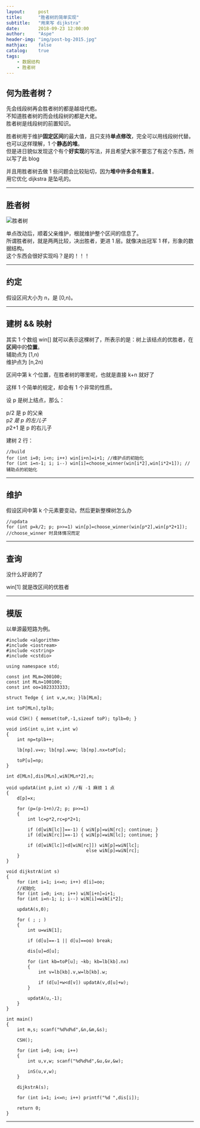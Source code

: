 ```yaml
---
layout:     post
title:      "胜者树的简单实现"
subtitle:   "用来写 dijkstra"
date:       2018-09-23 12:00:00
author:     "Aspe"
header-img: "img/post-bg-2015.jpg"
mathjax:    false
catalog:    true
tags:
    - 数据结构
    - 胜者树
---
```


## 何为胜者树？

   先会线段树再会胜者树的都是越俎代庖。  
   不知道胜者树的而会线段树的都是大佬。  
   胜者树是线段树的前置知识。  
   
   胜者树用于维护**固定区间**的最大值，且只支持**单点修改**，完全可以用线段树代替。  
   也可以这样理解，1 个**静态的堆**。  
   但是进日貌似发现这个有个**好实现**的写法，并且希望大家不要忘了有这个东西，所以写了此 blog  
   
   并且用胜者树去做 1 些问题会比较贴切，因为**堆中许多会有重复**。  
   用它优化 dijkstra 是坠吼的。  

---

## 胜者树

![胜者树](https://github.com/yhf4aspe/yhf4aspe.github.io/blob/master/img/%E8%83%9C%E8%80%85%E6%A0%91.png?raw=true)

   单点改动后，顺着父亲维护，根就维护整个区间的信息了。  
   所谓胜者树，就是两两比较，决出胜者，更进 1 层。就像决出冠军 1 样，形象的数据结构。  
   这个东西会很好实现吗？是的！！！  

---

## 约定

  假设区间大小为 n，是 [0,n)。

---

## 建树 && 映射

   其实 1 个数组 win[] 就可以表示这棵树了，所表示的是：树上该结点的优胜者，在**区间**中的**位置**。  
   辅助点为 [1,n)  
   维护点为 [n,2n)  
   
   区间中第 k 个位置，在胜者树的哪里呢，也就是直接 k+n 就好了  
   
   这样 1 个简单的规定，却会有 1 个非常的性质。  
   
   设 p 是树上结点，那么：  
   
   p/2   是 p 的父亲  
   p*2   是 p 的左儿子  
   p*2+1 是 p 的右儿子  
   
   建树 2 行：  
   
```
//build
for (int i=0; i<n; i++) win[i+n]=i+1; //维护点的初始化
for (int i=n-1; i; i--) win[i]=choose_winner(win[i*2],win[i*2+1]); //辅助点的初始化
```

---

## 维护
   
   假设区间中第 k 个元素要变动，然后更新整棵树怎么办

```
//updata
for (int p=k/2; p; p>>=1) win[p]=choose_winner(win[p*2],win[p*2+1]); //choose_winner 时具体情况而定
```

---

## 查询
   
   没什么好说的了  
   
   win[1] 就是改区间的优胜者  

---

## 模版

   以单源最短路为例。  
   
```
#include <algorithm>
#include <iostream>
#include <cstring>
#include <cstdio>

using namespace std;

const int MLm=200100;
const int MLn=100100;
const int oo=1023333333;

struct Tedge { int v,w,nx; }lb[MLm];

int toP[MLn],tplb;

void CSH() { memset(toP,-1,sizeof toP); tplb=0; }

void inS(int u,int v,int w)
{
	int np=tplb++;
	
	lb[np].v=v; lb[np].w=w; lb[np].nx=toP[u];
	
	toP[u]=np;
}

int d[MLn],dis[MLn],wiN[MLn*2],n;

void updatA(int p,int x) //有 -1 麻烦 1 点
{
	d[p]=x;
	
	for (p=(p-1+n)/2; p; p>>=1)
	{
		int lc=p*2,rc=p*2+1;
		
		if (d[wiN[lc]]==-1) { wiN[p]=wiN[rc]; continue; }
		if (d[wiN[rc]]==-1) { wiN[p]=wiN[lc]; continue; }
		
		if (d[wiN[lc]]<d[wiN[rc]]) wiN[p]=wiN[lc];
		                      else wiN[p]=wiN[rc];
	}
}

void dijkstrA(int s)
{
	for (int i=1; i<=n; i++) d[i]=oo;
	//初始化
	for (int i=0; i<n; i++) wiN[i+n]=i+1;
	for (int i=n-1; i; i--) wiN[i]=wiN[i*2];
	
	updatA(s,0);
	
	for ( ; ; )
	{
		int u=wiN[1];
		
		if (d[u]==-1 || d[u]==oo) break;
		
		dis[u]=d[u];
		
		for (int kb=toP[u]; ~kb; kb=lb[kb].nx)
		{
			int v=lb[kb].v,w=lb[kb].w;
			
			if (d[u]+w<d[v]) updatA(v,d[u]+w);
		}
		
		updatA(u,-1);
	}
}

int main()
{
	int m,s; scanf("%d%d%d",&n,&m,&s);
	
	CSH();
	
	for (int i=0; i<m; i++)
	{
		int u,v,w; scanf("%d%d%d",&u,&v,&w);
		
		inS(u,v,w);
	}
	
	dijkstrA(s);
	
	for (int i=1; i<=n; i++) printf("%d ",dis[i]);
	
	return 0;
}
```

---
